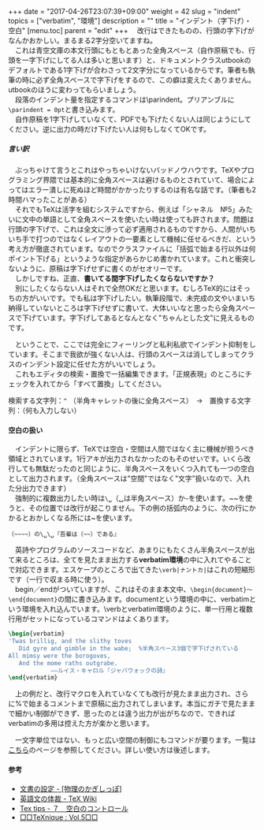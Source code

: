 +++
date = "2017-04-26T23:07:39+09:00"
weight = 42
slug = "indent"
topics = ["verbatim", "環境"]
description = ""
title = "インデント（字下げ）・空白"
[menu.toc]
    parent = "edit"
+++
&#x3000;改行はできたものの、行頭の字下げがなんかおかしい。まるまる2字分空いてますね。  
　これは青空文庫の本文行頭にもともとあった全角スペース（自作原稿でも、行頭を一字下げにしてる人は多いと思います）と、ドキュメントクラスutbookのデフォルトである1字下げが合わさって2文字分になっているからです。筆者も執筆の時に必ず全角スペースで字下げをするので、この癖は変えたくありません。utbookのほうに変わってもらいましょう。  
　段落のインデント量を指定するコマンドは\parindent。プリアンブルに`\parindent = 0pt`と書き込みます。  
　自作原稿を1字下げしていなくて、PDFでも下げたくない人は同じようにしてください。逆に出力の時だけ下げたい人は何もしなくてOKです。

##### 言い訳
　ぶっちゃけて言うとこれはやっちゃいけないバッドノウハウです。TeXやプログラミング界隈では基本的に全角スペースは避けるものとされていて、場合によってはエラー潰しに死ぬほど時間がかかったりするのは有名な話です。（筆者も2時間ハマったことがある）  
　それでもTeXは活字を組むシステムですから、例えば「シャネル　№5」みたいに文中の単語として全角スペースを使いたい時は使っても許されます。問題は行頭の字下げで、これは全文に渉って必ず適用されるものですから、人間がいちいち手で打つのではなくレイアウトの一要素として機械に任せるべきだ、という考え方が徹底されています。なのでクラスファイルに「括弧で始まる行以外は何ポイント下げる」というような指定があらかじめ書かれています。これと衝突しないように、原稿は字下げせずに書くのがセオリーです。  
　しかしですね、正直、**書いてる間字下げしたくならないですか？**  
　別にしたくならない人はそれで全然OKだと思います。むしろTeX的にはそっちの方がいいです。でも私は字下げしたい。執筆段階で、未完成の文やいまいち納得していないところは字下げせずに書いて、大体いいなと思ったら全角スペースで下げています。字下げしてあるとなんとなく"ちゃんとした文"に見えるものです。

　ということで、ここでは完全にフィーリングと私利私欲でインデント抑制をしています。そこまで我欲が強くない人は、行頭のスペースは消してしまってクラスのインデント設定に任せた方がいいでしょう。  
　これもエディタの検索・置換で一括編集できます。「正規表現」のところにチェックを入れてから「すべて置換」してください。

検索する文字列：`^　`（半角キャレットの後に全角スペース）　→　置換する文字列：（何も入力しない）

#### 空白の扱い
　インデントに限らず、TeXでは空白・空間は人間ではなく主に機械が担うべき領域とされています。1行アキが出力されなかったのもそのせいです。いくら改行しても無駄だったのと同じように、半角スペースをいくつ入れても一つの空白として出力されます。（全角スペースは"空間"ではなく"文字"扱いなので、入れた分出力できます）  
　強制的に複数出力したい時は`\␣`（␣は半角スペース）か`~`を使います。~~を使うと、その位置では改行が起こりません。下の例の括弧内のように、次の行にかかるとおかしくなる所には~を使います。

    （~~~~）の\␣\␣『吾輩は（~~）である』

　英詩やプログラムのソースコードなど、あまりにもたくさん半角スペースが出て来るところは、全てを見たまま出力する**verbatim環境**の中に入れてやることで対応できます。エスケープのところで出てきた`\verb|ナントカ|`はこれの短縮形です（一行で収まる時に使う）。  
　begin／endがついていますが、これはそのまま本文中、`\begin{document}～\end{document}`の間に書き込みます。documentという環境の中に、verbatimという環境を入れ込んでいます。\verbとverbatim環境のように、単一行用と複数行用がセットになっているコマンドはよくあります。

```LaTeX
\begin{verbatim}
'Twas brillig, and the slithy toves
   Did gyre and gimble in the wabe;  %半角スペース3個で字下げされている
All mimsy were the borogoves,
   And the mome raths outgrabe.
            ――ルイス・キャロル『ジャバウォックの詩』
\end{verbatim}
```

　上の例だと、改行マクロを入れていなくても改行が見たまま出力され、さらに%で始まるコメントまで原稿に出力されてしまいます。本当にガチで見たままで細かい制御ができず、思ったのとは違う出力が出がちなので、できればverbatimの多用は控えた方が楽かと思います。

　一文字単位ではない、もっと広い空間の制御にもコマンドが要ります。一覧は[こちら](http://osksn2.hep.sci.osaka-u.ac.jp/~naga/miscellaneous/tex/tex-tips7.html)のページを参照してください。詳しい使い方は後述します。

#### 参考 
- [文書の設定 - [物理のかぎしっぽ]](http://hooktail.org/computer/index.php?%CA%B8%BD%F1%A4%CE%C0%DF%C4%EA)
- [英語文の体裁 - TeX Wiki](https://texwiki.texjp.org/?%E8%8B%B1%E8%AA%9E%E6%96%87%E3%81%AE%E4%BD%93%E8%A3%81)
- [Tex tips - ７　空白のコントロール](http://osksn2.hep.sci.osaka-u.ac.jp/~naga/miscellaneous/tex/tex-tips7.html)
- [□□TeXnique : Vol.5□□](http://www.serc.titech.ac.jp/~kannolab/kanno/tex/tex05.html)
